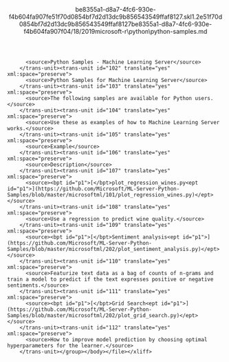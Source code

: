 <?xml version="1.0"?><xliff version="1.2" xmlns="urn:oasis:names:tc:xliff:document:1.2" xmlns:xsi="http://www.w3.org/2001/XMLSchema-instance" xsi:schemaLocation="urn:oasis:names:tc:xliff:document:1.2 xliff-core-1.2-transitional.xsd"><file datatype="xml" original="python-samples.md" source-language="en-US" target-language="en-US"><header><tool tool-id="mdxliff" tool-name="mdxliff" tool-version="1.0-d1654b2" tool-company="Microsoft" /><xliffext:skl_file_name xmlns:xliffext="urn:microsoft:content:schema:xliffextensions">be8355a1-d8a7-4fc6-930e-f4b604fa907fe51f70d0854bf7d2d13dc9b856543549ffaf8127.skl</xliffext:skl_file_name><xliffext:version xmlns:xliffext="urn:microsoft:content:schema:xliffextensions">1.2</xliffext:version><xliffext:ms.openlocfilehash xmlns:xliffext="urn:microsoft:content:schema:xliffextensions">e51f70d0854bf7d2d13dc9b856543549ffaf8127</xliffext:ms.openlocfilehash><xliffext:ms.sourcegitcommit xmlns:xliffext="urn:microsoft:content:schema:xliffextensions">be8355a1-d8a7-4fc6-930e-f4b604fa907f</xliffext:ms.sourcegitcommit><xliffext:ms.lasthandoff xmlns:xliffext="urn:microsoft:content:schema:xliffextensions">04/18/2019</xliffext:ms.lasthandoff><xliffext:ms.openlocfilepath xmlns:xliffext="urn:microsoft:content:schema:xliffextensions">microsoft-r\python\python-samples.md</xliffext:ms.openlocfilepath></header><body><group id="content" extype="content"><trans-unit id="101" translate="yes" xml:space="preserve" restype="x-metadata">
          <source>Python Samples - Machine Learning Server</source>
        </trans-unit><trans-unit id="102" translate="yes" xml:space="preserve">
          <source>Python Samples for Machine Learning Server</source>
        </trans-unit><trans-unit id="103" translate="yes" xml:space="preserve">
          <source>The following samples are available for Python users.</source>
        </trans-unit><trans-unit id="104" translate="yes" xml:space="preserve">
          <source>Use these as examples of how to Machine Learning Server works.</source>
        </trans-unit><trans-unit id="105" translate="yes" xml:space="preserve">
          <source>Example</source>
        </trans-unit><trans-unit id="106" translate="yes" xml:space="preserve">
          <source>Description</source>
        </trans-unit><trans-unit id="107" translate="yes" xml:space="preserve">
          <source><bpt id="p1">[</bpt>plot_regression_wines.py<ept id="p1">](https://github.com/Microsoft/ML-Server-Python-Samples/blob/master/microsoftml/101/plot_regression_wines.py)</ept></source>
        </trans-unit><trans-unit id="108" translate="yes" xml:space="preserve">
          <source>Use a regression to predict wine quality.</source>
        </trans-unit><trans-unit id="109" translate="yes" xml:space="preserve">
          <source><bpt id="p1">[</bpt>Sentiment analysis<ept id="p1">](https://github.com/Microsoft/ML-Server-Python-Samples/blob/master/microsoftml/202/plot_sentiment_analysis.py)</ept></source>
        </trans-unit><trans-unit id="110" translate="yes" xml:space="preserve">
          <source>Featurize text data as a bag of counts of n-grams and train a model to predict if the text expresses positive or negative sentiments.</source>
        </trans-unit><trans-unit id="111" translate="yes" xml:space="preserve">
          <source><bpt id="p1">[</bpt>Grid Search<ept id="p1">](https://github.com/Microsoft/ML-Server-Python-Samples/blob/master/microsoftml/202/plot_grid_search.py)</ept></source>
        </trans-unit><trans-unit id="112" translate="yes" xml:space="preserve">
          <source>How to improve model prediction by choosing optimal hyperparameters for the learner.</source>
        </trans-unit></group></body></file></xliff>